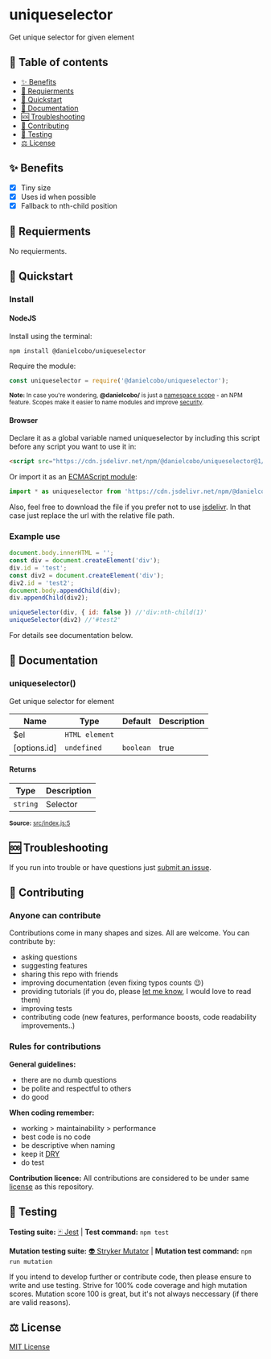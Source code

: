 # uniqueselector

Get unique selector for given element

## 🧭 Table of contents

- [✨ Benefits](#-benefits)
- [🎒 Requierments](#-requierments)
- [🚀 Quickstart](#-quickstart)
- [📘 Documentation](#-documentation)
- [🆘 Troubleshooting](#-troubleshooting)
- [🤝 Contributing](#-contributing)
- [🧪 Testing](#-testing)
- [⚖️ License](#️-license)

## ✨ Benefits

- [x] Tiny size
- [x] Uses id when possible
- [x] Fallback to nth-child position

## 🎒 Requierments

No requierments.

## 🚀 Quickstart

### Install

#### NodeJS

Install using the terminal:

```cli
npm install @danielcobo/uniqueselector
```

Require the module:

```js
const uniqueselector = require('@danielcobo/uniqueselector');
```

<sub>**Note:** In case you're wondering, **@danielcobo/** is just a [namespace scope](https://docs.npmjs.com/about-scopes/) - an NPM feature. Scopes make it easier to name modules and improve [security](https://github.blog/2021-02-12-avoiding-npm-substitution-attacks/).</sub>

#### Browser

Declare it as a global variable named uniqueselector by including this script before any script you want to use it in:

```html
<script src="https://cdn.jsdelivr.net/npm/@danielcobo/uniqueselector@1/dist/iife/uniqueselector.min.js"></script>
```

Or import it as an [ECMAScript module](https://developer.mozilla.org/en-US/docs/Web/JavaScript/Reference/Statements/import):

```js
import * as uniqueselector from 'https://cdn.jsdelivr.net/npm/@danielcobo/uniqueselector@1/dist/esm/uniqueselector.min.js';
```

Also, feel free to download the file if you prefer not to use [jsdelivr](https://www.jsdelivr.com). In that case just replace the url with the relative file path.

### Example use

```js
document.body.innerHTML = '';
const div = document.createElement('div');
div.id = 'test';
const div2 = document.createElement('div');
div2.id = 'test2';
document.body.appendChild(div);
div.appendChild(div2);

uniqueSelector(div, { id: false }) //'div:nth-child(1)'
uniqueSelector(div2) //'#test2'
```

For details see documentation below.

## 📘 Documentation
### uniqueselector()
Get unique selector for element

| Name | Type | Default | Description |
| ---- | ---- | ------- | ----------- |
| $el | `HTML element` |  |  |
| [options.id] | `undefined`|`boolean` | true |  |

#### Returns
| Type | Description |
| ---- | ----------- |
| `string` | Selector |

<sub>**Source:** [src/index.js:5](https://github.com/danielcobo/uniqueselector/blob/master/src/index.js?plain=1#L5)</sub>

## 🆘 Troubleshooting

If you run into trouble or have questions just [submit an issue](https://github.com/danielcobo/uniqueselector/issues).

## 🤝 Contributing

### Anyone can contribute

Contributions come in many shapes and sizes. All are welcome.
You can contribute by:

- asking questions
- suggesting features
- sharing this repo with friends
- improving documentation (even fixing typos counts 😉)
- providing tutorials (if you do, please [let me know](https://twitter.com/danielcobocom), I would love to read them)
- improving tests
- contributing code (new features, performance boosts, code readability improvements..)

### Rules for contributions

**General guidelines:**

- there are no dumb questions
- be polite and respectful to others
- do good

**When coding remember:**

- working > maintainability > performance
- best code is no code
- be descriptive when naming
- keep it [DRY](https://en.wikipedia.org/wiki/Don%27t_repeat_yourself)
- do test

**Contribution licence:**
All contributions are considered to be under same [license](#️-license) as this repository.

## 🧪 Testing

**Testing suite:** [🃏 Jest](https://jestjs.io) | **Test command:** `npm test`

**Mutation testing suite:** [👽 Stryker Mutator](https://stryker-mutator.io) | **Mutation test command:** `npm run mutation`

If you intend to develop further or contribute code, then please ensure to write and use testing. Strive for 100% code coverage and high mutation scores. Mutation score 100 is great, but it's not always neccessary (if there are valid reasons).

## ⚖️ License

[MIT License](https://github.com/danielcobo/uniqueselector/blob/master/LICENSE.md)